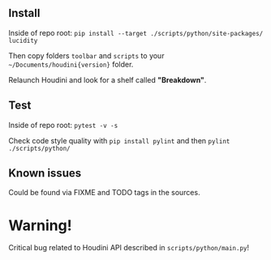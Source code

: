 ## Install
Inside of repo root: ```pip install --target ./scripts/python/site-packages/ lucidity```

Then copy folders `toolbar` and `scripts` to your `~/Documents/houdini{version}` folder.

Relaunch Houdini and look for a shelf called **"Breakdown"**.

## Test
Inside of repo root: ```pytest -v -s```

Check code style quality with ```pip install pylint``` and then ```pylint ./scripts/python/```

## Known issues
Could be found via FIXME and TODO tags in the sources.

# Warning!
Critical bug related to Houdini API described in `scripts/python/main.py`!
